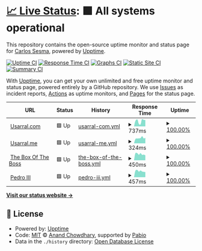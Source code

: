 # [📈 Live Status](https://monitor.usarral.com): <!--live status--> **🟩 All systems operational**

This repository contains the open-source uptime monitor and status page for [Carlos Sesma](usarral.com), powered by [Upptime](https://github.com/upptime/upptime).

[![Uptime CI](https://github.com/usarral/monitor/workflows/Uptime%20CI/badge.svg)](https://github.com/usarral/monitor/actions?query=workflow%3A%22Uptime+CI%22)
[![Response Time CI](https://github.com/usarral/monitor/workflows/Response%20Time%20CI/badge.svg)](https://github.com/usarral/monitor/actions?query=workflow%3A%22Response+Time+CI%22)
[![Graphs CI](https://github.com/usarral/monitor/workflows/Graphs%20CI/badge.svg)](https://github.com/usarral/monitor/actions?query=workflow%3A%22Graphs+CI%22)
[![Static Site CI](https://github.com/usarral/monitor/workflows/Static%20Site%20CI/badge.svg)](https://github.com/usarral/monitor/actions?query=workflow%3A%22Static+Site+CI%22)
[![Summary CI](https://github.com/usarral/monitor/workflows/Summary%20CI/badge.svg)](https://github.com/usarral/monitor/actions?query=workflow%3A%22Summary+CI%22)

With [Upptime](https://upptime.js.org), you can get your own unlimited and free uptime monitor and status page, powered entirely by a GitHub repository. We use [Issues](https://github.com/usarral/monitor/issues) as incident reports, [Actions](https://github.com/usarral/monitor/actions) as uptime monitors, and [Pages](https://monitor.usarral.com) for the status page.

<!--start: status pages-->
<!-- This summary is generated by Upptime (https://github.com/upptime/upptime) -->
<!-- Do not edit this manually, your changes will be overwritten -->
<!-- prettier-ignore -->
| URL | Status | History | Response Time | Uptime |
| --- | ------ | ------- | ------------- | ------ |
| <img alt="" src="https://icons.duckduckgo.com/ip3/usarral.com.ico" height="13"> [Usarral.com](https://usarral.com/health) | 🟩 Up | [usarral-com.yml](https://github.com/usarral/monitor/commits/HEAD/history/usarral-com.yml) | <details><summary><img alt="Response time graph" src="./graphs/usarral-com/response-time-week.png" height="20"> 737ms</summary><br><a href="https://monitor.usarral.com/history/usarral-com"><img alt="Response time 530" src="https://img.shields.io/endpoint?url=https%3A%2F%2Fraw.githubusercontent.com%2Fusarral%2Fmonitor%2FHEAD%2Fapi%2Fusarral-com%2Fresponse-time.json"></a><br><a href="https://monitor.usarral.com/history/usarral-com"><img alt="24-hour response time 244" src="https://img.shields.io/endpoint?url=https%3A%2F%2Fraw.githubusercontent.com%2Fusarral%2Fmonitor%2FHEAD%2Fapi%2Fusarral-com%2Fresponse-time-day.json"></a><br><a href="https://monitor.usarral.com/history/usarral-com"><img alt="7-day response time 737" src="https://img.shields.io/endpoint?url=https%3A%2F%2Fraw.githubusercontent.com%2Fusarral%2Fmonitor%2FHEAD%2Fapi%2Fusarral-com%2Fresponse-time-week.json"></a><br><a href="https://monitor.usarral.com/history/usarral-com"><img alt="30-day response time 911" src="https://img.shields.io/endpoint?url=https%3A%2F%2Fraw.githubusercontent.com%2Fusarral%2Fmonitor%2FHEAD%2Fapi%2Fusarral-com%2Fresponse-time-month.json"></a><br><a href="https://monitor.usarral.com/history/usarral-com"><img alt="1-year response time 530" src="https://img.shields.io/endpoint?url=https%3A%2F%2Fraw.githubusercontent.com%2Fusarral%2Fmonitor%2FHEAD%2Fapi%2Fusarral-com%2Fresponse-time-year.json"></a></details> | <details><summary><a href="https://monitor.usarral.com/history/usarral-com">100.00%</a></summary><a href="https://monitor.usarral.com/history/usarral-com"><img alt="All-time uptime 99.93%" src="https://img.shields.io/endpoint?url=https%3A%2F%2Fraw.githubusercontent.com%2Fusarral%2Fmonitor%2FHEAD%2Fapi%2Fusarral-com%2Fuptime.json"></a><br><a href="https://monitor.usarral.com/history/usarral-com"><img alt="24-hour uptime 100.00%" src="https://img.shields.io/endpoint?url=https%3A%2F%2Fraw.githubusercontent.com%2Fusarral%2Fmonitor%2FHEAD%2Fapi%2Fusarral-com%2Fuptime-day.json"></a><br><a href="https://monitor.usarral.com/history/usarral-com"><img alt="7-day uptime 100.00%" src="https://img.shields.io/endpoint?url=https%3A%2F%2Fraw.githubusercontent.com%2Fusarral%2Fmonitor%2FHEAD%2Fapi%2Fusarral-com%2Fuptime-week.json"></a><br><a href="https://monitor.usarral.com/history/usarral-com"><img alt="30-day uptime 100.00%" src="https://img.shields.io/endpoint?url=https%3A%2F%2Fraw.githubusercontent.com%2Fusarral%2Fmonitor%2FHEAD%2Fapi%2Fusarral-com%2Fuptime-month.json"></a><br><a href="https://monitor.usarral.com/history/usarral-com"><img alt="1-year uptime 99.93%" src="https://img.shields.io/endpoint?url=https%3A%2F%2Fraw.githubusercontent.com%2Fusarral%2Fmonitor%2FHEAD%2Fapi%2Fusarral-com%2Fuptime-year.json"></a></details>
| <img alt="" src="https://icons.duckduckgo.com/ip3/usarral.me.ico" height="13"> [Usarral.me](https://usarral.me) | 🟩 Up | [usarral-me.yml](https://github.com/usarral/monitor/commits/HEAD/history/usarral-me.yml) | <details><summary><img alt="Response time graph" src="./graphs/usarral-me/response-time-week.png" height="20"> 324ms</summary><br><a href="https://monitor.usarral.com/history/usarral-me"><img alt="Response time 273" src="https://img.shields.io/endpoint?url=https%3A%2F%2Fraw.githubusercontent.com%2Fusarral%2Fmonitor%2FHEAD%2Fapi%2Fusarral-me%2Fresponse-time.json"></a><br><a href="https://monitor.usarral.com/history/usarral-me"><img alt="24-hour response time 146" src="https://img.shields.io/endpoint?url=https%3A%2F%2Fraw.githubusercontent.com%2Fusarral%2Fmonitor%2FHEAD%2Fapi%2Fusarral-me%2Fresponse-time-day.json"></a><br><a href="https://monitor.usarral.com/history/usarral-me"><img alt="7-day response time 324" src="https://img.shields.io/endpoint?url=https%3A%2F%2Fraw.githubusercontent.com%2Fusarral%2Fmonitor%2FHEAD%2Fapi%2Fusarral-me%2Fresponse-time-week.json"></a><br><a href="https://monitor.usarral.com/history/usarral-me"><img alt="30-day response time 259" src="https://img.shields.io/endpoint?url=https%3A%2F%2Fraw.githubusercontent.com%2Fusarral%2Fmonitor%2FHEAD%2Fapi%2Fusarral-me%2Fresponse-time-month.json"></a><br><a href="https://monitor.usarral.com/history/usarral-me"><img alt="1-year response time 273" src="https://img.shields.io/endpoint?url=https%3A%2F%2Fraw.githubusercontent.com%2Fusarral%2Fmonitor%2FHEAD%2Fapi%2Fusarral-me%2Fresponse-time-year.json"></a></details> | <details><summary><a href="https://monitor.usarral.com/history/usarral-me">100.00%</a></summary><a href="https://monitor.usarral.com/history/usarral-me"><img alt="All-time uptime 100.00%" src="https://img.shields.io/endpoint?url=https%3A%2F%2Fraw.githubusercontent.com%2Fusarral%2Fmonitor%2FHEAD%2Fapi%2Fusarral-me%2Fuptime.json"></a><br><a href="https://monitor.usarral.com/history/usarral-me"><img alt="24-hour uptime 100.00%" src="https://img.shields.io/endpoint?url=https%3A%2F%2Fraw.githubusercontent.com%2Fusarral%2Fmonitor%2FHEAD%2Fapi%2Fusarral-me%2Fuptime-day.json"></a><br><a href="https://monitor.usarral.com/history/usarral-me"><img alt="7-day uptime 100.00%" src="https://img.shields.io/endpoint?url=https%3A%2F%2Fraw.githubusercontent.com%2Fusarral%2Fmonitor%2FHEAD%2Fapi%2Fusarral-me%2Fuptime-week.json"></a><br><a href="https://monitor.usarral.com/history/usarral-me"><img alt="30-day uptime 100.00%" src="https://img.shields.io/endpoint?url=https%3A%2F%2Fraw.githubusercontent.com%2Fusarral%2Fmonitor%2FHEAD%2Fapi%2Fusarral-me%2Fuptime-month.json"></a><br><a href="https://monitor.usarral.com/history/usarral-me"><img alt="1-year uptime 100.00%" src="https://img.shields.io/endpoint?url=https%3A%2F%2Fraw.githubusercontent.com%2Fusarral%2Fmonitor%2FHEAD%2Fapi%2Fusarral-me%2Fuptime-year.json"></a></details>
| <img alt="" src="https://icons.duckduckgo.com/ip3/theboxoftheboss.com.ico" height="13"> [The Box Of The Boss](https://theboxoftheboss.com/health.json) | 🟩 Up | [the-box-of-the-boss.yml](https://github.com/usarral/monitor/commits/HEAD/history/the-box-of-the-boss.yml) | <details><summary><img alt="Response time graph" src="./graphs/the-box-of-the-boss/response-time-week.png" height="20"> 450ms</summary><br><a href="https://monitor.usarral.com/history/the-box-of-the-boss"><img alt="Response time 437" src="https://img.shields.io/endpoint?url=https%3A%2F%2Fraw.githubusercontent.com%2Fusarral%2Fmonitor%2FHEAD%2Fapi%2Fthe-box-of-the-boss%2Fresponse-time.json"></a><br><a href="https://monitor.usarral.com/history/the-box-of-the-boss"><img alt="24-hour response time 340" src="https://img.shields.io/endpoint?url=https%3A%2F%2Fraw.githubusercontent.com%2Fusarral%2Fmonitor%2FHEAD%2Fapi%2Fthe-box-of-the-boss%2Fresponse-time-day.json"></a><br><a href="https://monitor.usarral.com/history/the-box-of-the-boss"><img alt="7-day response time 450" src="https://img.shields.io/endpoint?url=https%3A%2F%2Fraw.githubusercontent.com%2Fusarral%2Fmonitor%2FHEAD%2Fapi%2Fthe-box-of-the-boss%2Fresponse-time-week.json"></a><br><a href="https://monitor.usarral.com/history/the-box-of-the-boss"><img alt="30-day response time 457" src="https://img.shields.io/endpoint?url=https%3A%2F%2Fraw.githubusercontent.com%2Fusarral%2Fmonitor%2FHEAD%2Fapi%2Fthe-box-of-the-boss%2Fresponse-time-month.json"></a><br><a href="https://monitor.usarral.com/history/the-box-of-the-boss"><img alt="1-year response time 437" src="https://img.shields.io/endpoint?url=https%3A%2F%2Fraw.githubusercontent.com%2Fusarral%2Fmonitor%2FHEAD%2Fapi%2Fthe-box-of-the-boss%2Fresponse-time-year.json"></a></details> | <details><summary><a href="https://monitor.usarral.com/history/the-box-of-the-boss">100.00%</a></summary><a href="https://monitor.usarral.com/history/the-box-of-the-boss"><img alt="All-time uptime 81.00%" src="https://img.shields.io/endpoint?url=https%3A%2F%2Fraw.githubusercontent.com%2Fusarral%2Fmonitor%2FHEAD%2Fapi%2Fthe-box-of-the-boss%2Fuptime.json"></a><br><a href="https://monitor.usarral.com/history/the-box-of-the-boss"><img alt="24-hour uptime 100.00%" src="https://img.shields.io/endpoint?url=https%3A%2F%2Fraw.githubusercontent.com%2Fusarral%2Fmonitor%2FHEAD%2Fapi%2Fthe-box-of-the-boss%2Fuptime-day.json"></a><br><a href="https://monitor.usarral.com/history/the-box-of-the-boss"><img alt="7-day uptime 100.00%" src="https://img.shields.io/endpoint?url=https%3A%2F%2Fraw.githubusercontent.com%2Fusarral%2Fmonitor%2FHEAD%2Fapi%2Fthe-box-of-the-boss%2Fuptime-week.json"></a><br><a href="https://monitor.usarral.com/history/the-box-of-the-boss"><img alt="30-day uptime 99.25%" src="https://img.shields.io/endpoint?url=https%3A%2F%2Fraw.githubusercontent.com%2Fusarral%2Fmonitor%2FHEAD%2Fapi%2Fthe-box-of-the-boss%2Fuptime-month.json"></a><br><a href="https://monitor.usarral.com/history/the-box-of-the-boss"><img alt="1-year uptime 81.00%" src="https://img.shields.io/endpoint?url=https%3A%2F%2Fraw.githubusercontent.com%2Fusarral%2Fmonitor%2FHEAD%2Fapi%2Fthe-box-of-the-boss%2Fuptime-year.json"></a></details>
| <img alt="" src="https://icons.duckduckgo.com/ip3/pedrotercero.com.ico" height="13"> [Pedro III](https://pedrotercero.com/health.json) | 🟩 Up | [pedro-iii.yml](https://github.com/usarral/monitor/commits/HEAD/history/pedro-iii.yml) | <details><summary><img alt="Response time graph" src="./graphs/pedro-iii/response-time-week.png" height="20"> 457ms</summary><br><a href="https://monitor.usarral.com/history/pedro-iii"><img alt="Response time 384" src="https://img.shields.io/endpoint?url=https%3A%2F%2Fraw.githubusercontent.com%2Fusarral%2Fmonitor%2FHEAD%2Fapi%2Fpedro-iii%2Fresponse-time.json"></a><br><a href="https://monitor.usarral.com/history/pedro-iii"><img alt="24-hour response time 396" src="https://img.shields.io/endpoint?url=https%3A%2F%2Fraw.githubusercontent.com%2Fusarral%2Fmonitor%2FHEAD%2Fapi%2Fpedro-iii%2Fresponse-time-day.json"></a><br><a href="https://monitor.usarral.com/history/pedro-iii"><img alt="7-day response time 457" src="https://img.shields.io/endpoint?url=https%3A%2F%2Fraw.githubusercontent.com%2Fusarral%2Fmonitor%2FHEAD%2Fapi%2Fpedro-iii%2Fresponse-time-week.json"></a><br><a href="https://monitor.usarral.com/history/pedro-iii"><img alt="30-day response time 461" src="https://img.shields.io/endpoint?url=https%3A%2F%2Fraw.githubusercontent.com%2Fusarral%2Fmonitor%2FHEAD%2Fapi%2Fpedro-iii%2Fresponse-time-month.json"></a><br><a href="https://monitor.usarral.com/history/pedro-iii"><img alt="1-year response time 384" src="https://img.shields.io/endpoint?url=https%3A%2F%2Fraw.githubusercontent.com%2Fusarral%2Fmonitor%2FHEAD%2Fapi%2Fpedro-iii%2Fresponse-time-year.json"></a></details> | <details><summary><a href="https://monitor.usarral.com/history/pedro-iii">100.00%</a></summary><a href="https://monitor.usarral.com/history/pedro-iii"><img alt="All-time uptime 99.19%" src="https://img.shields.io/endpoint?url=https%3A%2F%2Fraw.githubusercontent.com%2Fusarral%2Fmonitor%2FHEAD%2Fapi%2Fpedro-iii%2Fuptime.json"></a><br><a href="https://monitor.usarral.com/history/pedro-iii"><img alt="24-hour uptime 100.00%" src="https://img.shields.io/endpoint?url=https%3A%2F%2Fraw.githubusercontent.com%2Fusarral%2Fmonitor%2FHEAD%2Fapi%2Fpedro-iii%2Fuptime-day.json"></a><br><a href="https://monitor.usarral.com/history/pedro-iii"><img alt="7-day uptime 100.00%" src="https://img.shields.io/endpoint?url=https%3A%2F%2Fraw.githubusercontent.com%2Fusarral%2Fmonitor%2FHEAD%2Fapi%2Fpedro-iii%2Fuptime-week.json"></a><br><a href="https://monitor.usarral.com/history/pedro-iii"><img alt="30-day uptime 99.25%" src="https://img.shields.io/endpoint?url=https%3A%2F%2Fraw.githubusercontent.com%2Fusarral%2Fmonitor%2FHEAD%2Fapi%2Fpedro-iii%2Fuptime-month.json"></a><br><a href="https://monitor.usarral.com/history/pedro-iii"><img alt="1-year uptime 99.19%" src="https://img.shields.io/endpoint?url=https%3A%2F%2Fraw.githubusercontent.com%2Fusarral%2Fmonitor%2FHEAD%2Fapi%2Fpedro-iii%2Fuptime-year.json"></a></details>

<!--end: status pages-->

[**Visit our status website →**](https://monitor.usarral.com)

## 📄 License

- Powered by: [Upptime](https://github.com/upptime/upptime)
- Code: [MIT](./LICENSE) © [Anand Chowdhary](https://anandchowdhary.com), supported by [Pabio](https://pabio.com)
- Data in the `./history` directory: [Open Database License](https://opendatacommons.org/licenses/odbl/1-0/)
